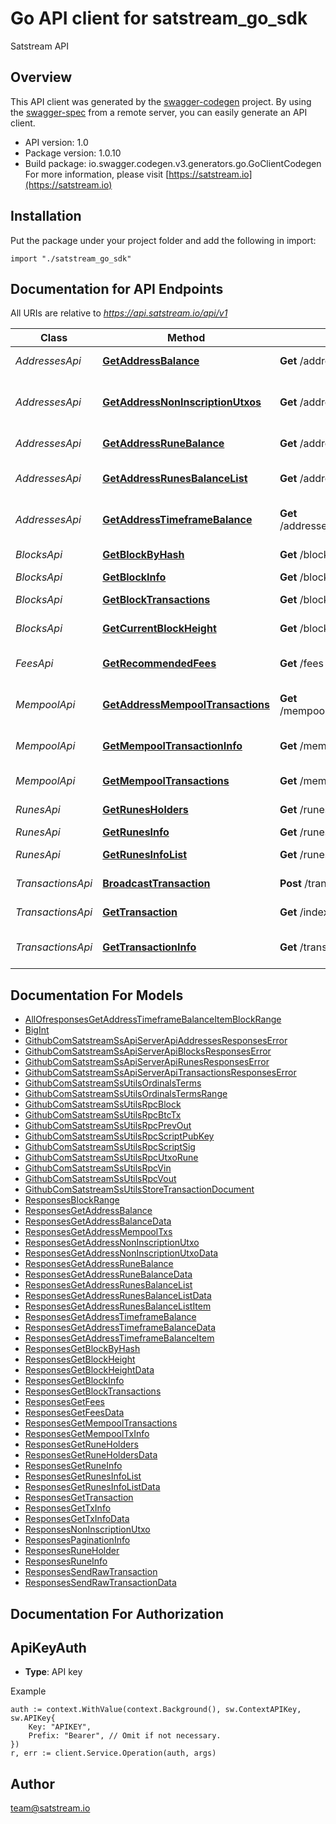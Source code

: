 # Go API client for satstream_go_sdk

Satstream API

## Overview
This API client was generated by the [swagger-codegen](https://github.com/swagger-api/swagger-codegen) project.  By using the [swagger-spec](https://github.com/swagger-api/swagger-spec) from a remote server, you can easily generate an API client.

- API version: 1.0
- Package version: 1.0.10
- Build package: io.swagger.codegen.v3.generators.go.GoClientCodegen
For more information, please visit [https://satstream.io](https://satstream.io)

## Installation
Put the package under your project folder and add the following in import:
```golang
import "./satstream_go_sdk"
```

## Documentation for API Endpoints

All URIs are relative to *https://api.satstream.io/api/v1*

Class | Method | HTTP request | Description
------------ | ------------- | ------------- | -------------
*AddressesApi* | [**GetAddressBalance**](docs/AddressesApi.md#getaddressbalance) | **Get** /addresses/{address}/balance | Get address balance
*AddressesApi* | [**GetAddressNonInscriptionUtxos**](docs/AddressesApi.md#getaddressnoninscriptionutxos) | **Get** /addresses/{address}/utxos | Get address non-inscription UTXOs
*AddressesApi* | [**GetAddressRuneBalance**](docs/AddressesApi.md#getaddressrunebalance) | **Get** /addresses/{address}/runes/{runeid} | Get address rune balance
*AddressesApi* | [**GetAddressRunesBalanceList**](docs/AddressesApi.md#getaddressrunesbalancelist) | **Get** /addresses/{address}/runes | Get address runes balance list
*AddressesApi* | [**GetAddressTimeframeBalance**](docs/AddressesApi.md#getaddresstimeframebalance) | **Get** /addresses/{address}/balance/timeframe | Get address timeframe balance
*BlocksApi* | [**GetBlockByHash**](docs/BlocksApi.md#getblockbyhash) | **Get** /blocks/hash/{hash} | Get block by hash
*BlocksApi* | [**GetBlockInfo**](docs/BlocksApi.md#getblockinfo) | **Get** /blocks/{height} | Get block info
*BlocksApi* | [**GetBlockTransactions**](docs/BlocksApi.md#getblocktransactions) | **Get** /blocks/{height}/transactions | Get block transactions
*BlocksApi* | [**GetCurrentBlockHeight**](docs/BlocksApi.md#getcurrentblockheight) | **Get** /blocks/current-height | Get current block height
*FeesApi* | [**GetRecommendedFees**](docs/FeesApi.md#getrecommendedfees) | **Get** /fees | Get recommended fees
*MempoolApi* | [**GetAddressMempoolTransactions**](docs/MempoolApi.md#getaddressmempooltransactions) | **Get** /mempool/addresses/{address}/transactions | Get address mempool transactions
*MempoolApi* | [**GetMempoolTransactionInfo**](docs/MempoolApi.md#getmempooltransactioninfo) | **Get** /mempool/transactions/{txid} | Get mempool transaction info
*MempoolApi* | [**GetMempoolTransactions**](docs/MempoolApi.md#getmempooltransactions) | **Get** /mempool/transactions | Get mempool transactions
*RunesApi* | [**GetRunesHolders**](docs/RunesApi.md#getrunesholders) | **Get** /runes/{runeId}/holders | Get rune holders
*RunesApi* | [**GetRunesInfo**](docs/RunesApi.md#getrunesinfo) | **Get** /runes/{runeId} | Get rune info
*RunesApi* | [**GetRunesInfoList**](docs/RunesApi.md#getrunesinfolist) | **Get** /runes | Get runes info list
*TransactionsApi* | [**BroadcastTransaction**](docs/TransactionsApi.md#broadcasttransaction) | **Post** /transactions/broadcast | Broadcast transaction
*TransactionsApi* | [**GetTransaction**](docs/TransactionsApi.md#gettransaction) | **Get** /indexer/tx/{hash} | Get transaction
*TransactionsApi* | [**GetTransactionInfo**](docs/TransactionsApi.md#gettransactioninfo) | **Get** /transactions/{txid} | Get transaction info

## Documentation For Models

 - [AllOfresponsesGetAddressTimeframeBalanceItemBlockRange](docs/AllOfresponsesGetAddressTimeframeBalanceItemBlockRange.md)
 - [BigInt](docs/BigInt.md)
 - [GithubComSatstreamSsApiServerApiAddressesResponsesError](docs/GithubComSatstreamSsApiServerApiAddressesResponsesError.md)
 - [GithubComSatstreamSsApiServerApiBlocksResponsesError](docs/GithubComSatstreamSsApiServerApiBlocksResponsesError.md)
 - [GithubComSatstreamSsApiServerApiRunesResponsesError](docs/GithubComSatstreamSsApiServerApiRunesResponsesError.md)
 - [GithubComSatstreamSsApiServerApiTransactionsResponsesError](docs/GithubComSatstreamSsApiServerApiTransactionsResponsesError.md)
 - [GithubComSatstreamSsUtilsOrdinalsTerms](docs/GithubComSatstreamSsUtilsOrdinalsTerms.md)
 - [GithubComSatstreamSsUtilsOrdinalsTermsRange](docs/GithubComSatstreamSsUtilsOrdinalsTermsRange.md)
 - [GithubComSatstreamSsUtilsRpcBlock](docs/GithubComSatstreamSsUtilsRpcBlock.md)
 - [GithubComSatstreamSsUtilsRpcBtcTx](docs/GithubComSatstreamSsUtilsRpcBtcTx.md)
 - [GithubComSatstreamSsUtilsRpcPrevOut](docs/GithubComSatstreamSsUtilsRpcPrevOut.md)
 - [GithubComSatstreamSsUtilsRpcScriptPubKey](docs/GithubComSatstreamSsUtilsRpcScriptPubKey.md)
 - [GithubComSatstreamSsUtilsRpcScriptSig](docs/GithubComSatstreamSsUtilsRpcScriptSig.md)
 - [GithubComSatstreamSsUtilsRpcUtxoRune](docs/GithubComSatstreamSsUtilsRpcUtxoRune.md)
 - [GithubComSatstreamSsUtilsRpcVin](docs/GithubComSatstreamSsUtilsRpcVin.md)
 - [GithubComSatstreamSsUtilsRpcVout](docs/GithubComSatstreamSsUtilsRpcVout.md)
 - [GithubComSatstreamSsUtilsStoreTransactionDocument](docs/GithubComSatstreamSsUtilsStoreTransactionDocument.md)
 - [ResponsesBlockRange](docs/ResponsesBlockRange.md)
 - [ResponsesGetAddressBalance](docs/ResponsesGetAddressBalance.md)
 - [ResponsesGetAddressBalanceData](docs/ResponsesGetAddressBalanceData.md)
 - [ResponsesGetAddressMempoolTxs](docs/ResponsesGetAddressMempoolTxs.md)
 - [ResponsesGetAddressNonInscriptionUtxo](docs/ResponsesGetAddressNonInscriptionUtxo.md)
 - [ResponsesGetAddressNonInscriptionUtxoData](docs/ResponsesGetAddressNonInscriptionUtxoData.md)
 - [ResponsesGetAddressRuneBalance](docs/ResponsesGetAddressRuneBalance.md)
 - [ResponsesGetAddressRuneBalanceData](docs/ResponsesGetAddressRuneBalanceData.md)
 - [ResponsesGetAddressRunesBalanceList](docs/ResponsesGetAddressRunesBalanceList.md)
 - [ResponsesGetAddressRunesBalanceListData](docs/ResponsesGetAddressRunesBalanceListData.md)
 - [ResponsesGetAddressRunesBalanceListItem](docs/ResponsesGetAddressRunesBalanceListItem.md)
 - [ResponsesGetAddressTimeframeBalance](docs/ResponsesGetAddressTimeframeBalance.md)
 - [ResponsesGetAddressTimeframeBalanceData](docs/ResponsesGetAddressTimeframeBalanceData.md)
 - [ResponsesGetAddressTimeframeBalanceItem](docs/ResponsesGetAddressTimeframeBalanceItem.md)
 - [ResponsesGetBlockByHash](docs/ResponsesGetBlockByHash.md)
 - [ResponsesGetBlockHeight](docs/ResponsesGetBlockHeight.md)
 - [ResponsesGetBlockHeightData](docs/ResponsesGetBlockHeightData.md)
 - [ResponsesGetBlockInfo](docs/ResponsesGetBlockInfo.md)
 - [ResponsesGetBlockTransactions](docs/ResponsesGetBlockTransactions.md)
 - [ResponsesGetFees](docs/ResponsesGetFees.md)
 - [ResponsesGetFeesData](docs/ResponsesGetFeesData.md)
 - [ResponsesGetMempoolTransactions](docs/ResponsesGetMempoolTransactions.md)
 - [ResponsesGetMempoolTxInfo](docs/ResponsesGetMempoolTxInfo.md)
 - [ResponsesGetRuneHolders](docs/ResponsesGetRuneHolders.md)
 - [ResponsesGetRuneHoldersData](docs/ResponsesGetRuneHoldersData.md)
 - [ResponsesGetRuneInfo](docs/ResponsesGetRuneInfo.md)
 - [ResponsesGetRunesInfoList](docs/ResponsesGetRunesInfoList.md)
 - [ResponsesGetRunesInfoListData](docs/ResponsesGetRunesInfoListData.md)
 - [ResponsesGetTransaction](docs/ResponsesGetTransaction.md)
 - [ResponsesGetTxInfo](docs/ResponsesGetTxInfo.md)
 - [ResponsesGetTxInfoData](docs/ResponsesGetTxInfoData.md)
 - [ResponsesNonInscriptionUtxo](docs/ResponsesNonInscriptionUtxo.md)
 - [ResponsesPaginationInfo](docs/ResponsesPaginationInfo.md)
 - [ResponsesRuneHolder](docs/ResponsesRuneHolder.md)
 - [ResponsesRuneInfo](docs/ResponsesRuneInfo.md)
 - [ResponsesSendRawTransaction](docs/ResponsesSendRawTransaction.md)
 - [ResponsesSendRawTransactionData](docs/ResponsesSendRawTransactionData.md)

## Documentation For Authorization

## ApiKeyAuth
- **Type**: API key 

Example
```golang
auth := context.WithValue(context.Background(), sw.ContextAPIKey, sw.APIKey{
	Key: "APIKEY",
	Prefix: "Bearer", // Omit if not necessary.
})
r, err := client.Service.Operation(auth, args)
```

## Author

team@satstream.io
